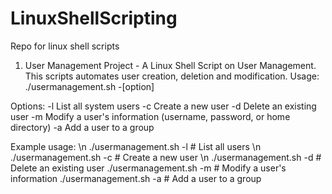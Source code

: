 # LinuxShellScripting
Repo for linux shell scripts

1. User Management Project - A Linux Shell Script on User Management. This scripts automates user creation, deletion and modification. 
Usage: ./usermanagement.sh -[option]

Options:
  -l   List all system users
  -c   Create a new user
  -d   Delete an existing user
  -m   Modify a user's information (username, password, or home directory)
  -a   Add a user to a group

Example usage:
\n  ./usermanagement.sh -l              # List all users
\n  ./usermanagement.sh -c              # Create a new user
\n  ./usermanagement.sh -d              # Delete an existing user
  ./usermanagement.sh -m              # Modify a user's information
  ./usermanagement.sh -a              # Add a user to a group
